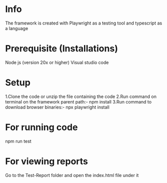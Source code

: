 # Info
The framework is created with Playwright as a testing tool and typescript as a language
# Prerequisite (Installations)
Node js (version 20x or higher)
Visual studio code 

# Setup
1.Clone the code or unzip the file containing the code
2.Run command on terminal on the framework parent path:- npm install
3.Run command to download browser binaries:- npx playwright install

# For running code
npm run test

# For viewing reports
Go to the Test-Report folder and open the index.html file under it
